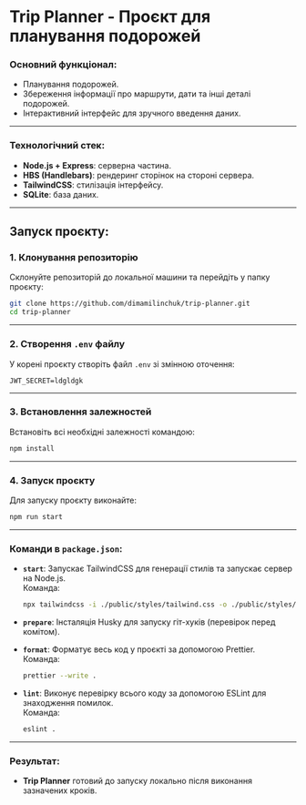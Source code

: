 # Trip Planner - Проєкт для планування подорожей

### Основний функціонал:
- Планування подорожей.
- Збереження інформації про маршрути, дати та інші деталі подорожей.
- Інтерактивний інтерфейс для зручного введення даних.

---

### Технологічний стек:
- **Node.js + Express**: серверна частина.
- **HBS (Handlebars)**: рендеринг сторінок на стороні сервера.
- **TailwindCSS**: стилізація інтерфейсу.
- **SQLite**: база даних.

---

## Запуск проєкту:

### 1. Клонування репозиторію

Склонуйте репозиторій до локальної машини та перейдіть у папку проєкту:
```bash
git clone https://github.com/dimamilinchuk/trip-planner.git
cd trip-planner
```

---

### 2. Створення `.env` файлу

У корені проєкту створіть файл `.env` зі змінною оточення:
```
JWT_SECRET=ldgldgk
```

---

### 3. Встановлення залежностей

Встановіть всі необхідні залежності командою:
```bash
npm install
```

---

### 4. Запуск проєкту

Для запуску проєкту виконайте:
```bash
npm run start
```

---

### Команди в `package.json`:

- **`start`**: Запускає TailwindCSS для генерації стилів та запускає сервер на Node.js.  
  Команда:  
  ```bash
  npx tailwindcss -i ./public/styles/tailwind.css -o ./public/styles/output.css && node app
  ```

- **`prepare`**: Інсталяція Husky для запуску гіт-хуків (перевірок перед комітом).
  
- **`format`**: Форматує весь код у проєкті за допомогою Prettier.  
  Команда:  
  ```bash
  prettier --write .
  ```

- **`lint`**: Виконує перевірку всього коду за допомогою ESLint для знаходження помилок.  
  Команда:  
  ```bash
  eslint .
  ```

---

### Результат:

- **Trip Planner** готовий до запуску локально після виконання зазначених кроків.